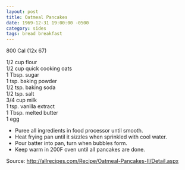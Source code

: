 ```yaml
---
layout: post
title: Oatmeal Pancakes
date: 1969-12-31 19:00:00 -0500
category: sides
tags: bread breakfast
---
```

800 Cal (12x 67)

1/2 cup flour  
1/2 cup quick cooking oats  
1 Tbsp. sugar  
1 tsp. baking powder  
1/2 tsp. baking soda  
1/2 tsp. salt  
3/4 cup milk  
1 tsp. vanilla extract  
1 Tbsp. melted butter  
1 egg  

* Puree all ingredients in food processor until smooth.
* Heat frying pan until it sizzles when sprinkled with cool water.
* Pour batter into pan, turn when bubbles form.
* Keep warm in 200F oven until all pancakes are done.

Source: <http://allrecipes.com/Recipe/Oatmeal-Pancakes-II/Detail.aspx>
